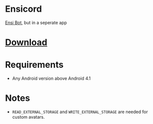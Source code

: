 # Ensicord

<a href="https://aliernfrog.glitch.me/ensibot">Ensi Bot</a>, but in a seperate app

# <a href="https://github.com/aliernfrog/ensi-app/releases">Download</a>

# Requirements
- Any Android version above Android 4.1

# Notes
- `READ_EXTERNAL_STORAGE` and `WRITE_EXTERNAL_STORAGE` are needed for custom avatars.
